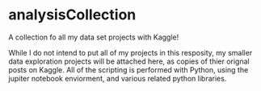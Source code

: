 # analysisCollection
A collection fo all my data set projects with Kaggle!

While I do not intend to put all of my projects in this resposity, my smaller data exploration projects will be attached here, as copies of thier orignal posts on Kaggle. All of the scripting is performed with Python, using the jupiter notebook enviorment,
and various related python libraries. 
